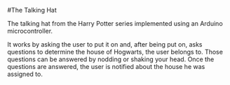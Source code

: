 #The Talking Hat

The talking hat from the Harry Potter series implemented using an Arduino microcontroller.

It works by asking the user to put it on and, after being put on, asks questions to determine the house of Hogwarts, the user belongs to. Those questions can be answered by nodding or shaking your head.
Once the questions are answered, the user is notified about the house he was assigned to.
